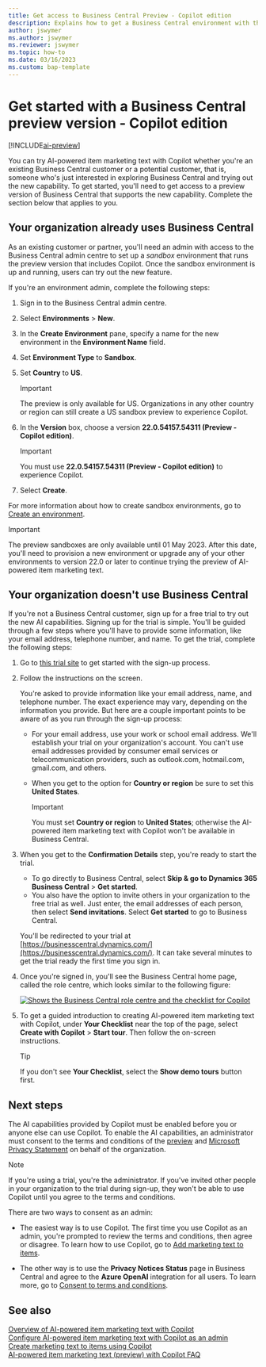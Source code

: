 ```yaml
---
title: Get access to Business Central Preview - Copilot edition
description: Explains how to get a Business Central environment with the new AI capability for generating text suggestions for item/product descriptions.
author: jswymer
ms.author: jswymer
ms.reviewer: jswymer
ms.topic: how-to
ms.date: 03/16/2023
ms.custom: bap-template
---
```


# Get started with a Business Central preview version - Copilot edition

[!INCLUDE[ai-preview](includes/ai-preview.md)]

You can try AI-powered item marketing text with Copilot whether you're an existing Business Central customer or a potential customer, that is, someone who's just interested in exploring Business Central and trying out the new capability. To get started, you'll need to get access to a preview version of Business Central that supports the new capability. Complete the section below that applies to you.

## Your organization already uses Business Central

As an existing customer or partner, you'll need an admin with access to the Business Central admin centre to set up a *sandbox* environment that runs the preview version that includes Copilot. Once the sandbox environment is up and running, users can try out the new feature.

If you're an environment admin, complete the following steps:

1. Sign in to the Business Central admin centre.
2. Select **Environments** > **New**.
3. In the **Create Environment** pane, specify a name for the new environment in the **Environment Name** field.
4. Set **Environment Type** to **Sandbox**.
5. Set **Country** to **US**.

   > [!IMPORTANT]
   > The preview is only available for US. Organizations in any other country or region can still create a US sandbox preview to experience Copilot.

6. In the **Version** box, choose a version **22.0.54157.54311 (Preview - Copilot edition)**.

   > [!IMPORTANT]
   > You must use **22.0.54157.54311 (Preview - Copilot edition)** to experience Copilot.

7. Select **Create**.  

For more information about how to create sandbox environments, go to [Create an environment](/dynamics365/business-central/dev-itpro/administration/tenant-admin-center-environments#create-a-new-environment).

> [!IMPORTANT]
> The preview sandboxes are only available until 01 May 2023. After this date, you'll need to provision a new environment or upgrade any of your other environments to version 22.0 or later to continue trying the preview of AI-powered item marketing text.

## Your organization doesn't use Business Central

If you're not a Business Central customer, sign up for a free trial to try out the new AI capabilities. Signing up for the trial is simple. You'll be guided through a few steps where you'll have to provide some information, like your email address, telephone number, and name. To get the trial, complete the following steps:

1. Go to [this trial site](https://go.microsoft.com/fwlink/?linkid=2227167) to get started with the sign-up process.
2. Follow the instructions on the screen.

   You're asked to provide information like your email address, name, and telephone number. The exact experience may vary, depending on the information you provide. But here are a couple important points to be aware of as you run through the sign-up process:

   - For your email address, use your work or school email address. We'll establish your trial on your organization's account. You can't use email addresses provided by consumer email services or telecommunication providers, such as outlook.com, hotmail.com, gmail.com, and others.
   - When you get to the option for **Country or region** be sure to set this **United States**.

      > [!IMPORTANT]
      > You must set **Country or region** to **United States**; otherwise the AI-powered item marketing text with Copilot won't be available in Business Central.  
3. When you get to the **Confirmation Details** step, you're ready to start the trial.

   - To go directly to Business Central, select **Skip & go to Dynamics 365 Business Central** > **Get started**.
   - You also have the option to invite others in your organization to the free trial as well. Just enter, the email addresses of each person, then select **Send invitations**. Select **Get started** to go to Business Central.  

   You'll be redirected to your trial at [https://businesscentral.dynamics.com/](https://businesscentral.dynamics.com/). It can take several minutes to get the trial ready the first time you sign in.

<!--
1. On the **Let's get you started** step, enter your work or school email address, then select **Next**.

   Use your work or school email address. We'll establish your trial on your organization's account. You can't use email addresses provided by consumer email services or telecommunication providers, such as outlook.com, hotmail.com, gmail.com, and others.
3. When asked what kind of email you have, select **I got it from my organization** > **Next**.
4. On the **Create your account** step, you provide information that will help use set up a trial version of Business Central that you can sign in to.

   1. Provide a telephone number that we can use to send you a verification code. Enter a country code and number that isn't VoIP or toll free.
   2. Choose how you want us to send the verification code:
      - Select **Text me** to get the verification code in a text message.
      - Select **Call me** to get the code in a voice message.
   3. Select **Send verification code**. 
   4. When you get the code, type it in the **Enter your verification code** box, then select **Verify**.

      Once you're verified, we'll send you an email with another verification code that you'll use in the next step to complete creating your account.
   5. Fill in your first and last name.
   6. Set **Country or region** to **United States**.

      > [!IMPORTANT]
      > You must set **Country or region** to **United States**; otherwise the AI-powered item marketing text with Copilot won't be available in Business Central.  

   7. Enter a valid phone umber in the **Business telephone number** box.
   8. In the **Create password** and **Confirm password** boxes, enter a password that you want to use to sign in to Business Central. The password must at least eight characters and include at least one number, an uppercase letter, and a lower case letter.
   9. In the **Verification code** box, enter the verification code we sent you in an email, then select **Next**.
   10. When you get a prompt that your account is successfully created, select **Sign in**.
-->

4. Once you're signed in, you'll see the Business Central home page, called the role centre, which looks similar to the following figure:

   [![Shows the Business Central role centre and the checklist for Copilot](media/copilot-checklist.png)](media/copilot-checklist.png#lightbox)

5. To get a guided introduction to creating AI-powered item marketing text with Copilot, under **Your Checklist** near the top of the page, select **Create with Copilot** > **Start tour**. Then follow the on-screen instructions.

   > [!TIP]
   > If you don't see **Your Checklist**, select the **Show demo tours** button first.

## Next steps

The AI capabilities provided by Copilot must be enabled before you or anyone else can use Copilot. To enable the AI capabilities, an administrator must consent to the terms and conditions of the [preview](https://dynamics.microsoft.com/legaldocs/supp-dynamics365-preview/) and [Microsoft Privacy Statement](https://go.microsoft.com/fwlink/?LinkId=521839) on behalf of the organization.

> [!NOTE]
> If you're using a trial, you're the administrator. If you've invited other people in your organization to the trial during sign-up, they won't be able to use Copilot until you agree to the terms and conditions.

There are two ways to consent as an admin:

- The easiest way is to use Copilot. The first time you use Copilot as an admin, you're prompted to review the terms and conditions, then agree or disagree. To learn how to use Copilot, go to [Add marketing text to items](item-marketing-text.md).  

- The other way is to use the **Privacy Notices Status** page in Business Central and agree to the **Azure OpenAI** integration for all users. To learn more, go to [Consent to terms and conditions](enable-ai.md#consent-to-or-reject-the-preview-and-privacy-terms-and-conditions-for-all-users).

## See also 

[Overview of AI-powered item marketing text with Copilot](ai-overview.md)  
[Configure AI-powered item marketing text with Copilot as an admin](enable-ai.md)  
[Create marketing text to items using Copilot](item-marketing-text.md)  
[AI-powered item marketing text (preview) with Copilot FAQ](ai-faq.md)  
